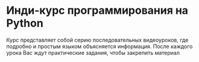# Инди-курс программирования на Python

Курс представляет собой серию последовательных видеоуроков, где подробно и простым языком объясняется информация. После каждого урока Вас ждут практические задания, чтобы закрепить материал